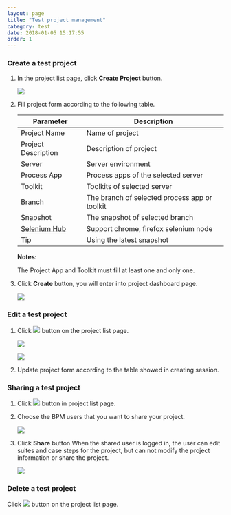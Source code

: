 ```yaml
---
layout: page
title: "Test project management"
category: test
date: 2018-01-05 15:17:55
order: 1
---
```

    
### Create a test project

  1. In the project list page, click **Create Project** button.
  
     ![][tutorial_createproject] 
  
  2. Fill project form according to the following table.
  
     Parameter             | Description       
     ----------------------|-------------------
     Project Name          |Name of project    
     Project Description   |Description of project
     Server                |Server environment
     Process App           |Process apps of the selected server
     Toolkit               |Toolkits of  selected server
     Branch                |The branch of selected process app or toolkit
     Snapshot              |The snapshot of selected branch
     [Selenium Hub][2]     |Support chrome, firefox selenium node 
     Tip                   |Using the latest snapshot 
     
     **Notes:**     
     
     The Project App and Toolkit must fill at least one and only one.
        
  3. Click **Create** button, you will enter into project dashboard page.

     ![][tutorial_project_info] 
  
### Edit a test project

  1. Click ![][test_project_edit_button] button on the project list page.
  
     ![][tutorial_project_list]
     
     ![][test_project_edit_form]
     
  2. Update project form according to the table showed in creating session.


### Sharing a test project

1. Click ![][test_sharing_project] button in project list page.

2. Choose the BPM users that you want to share your project.

     ![][test_sharing_project_form]
  
3. Click **Share** button.When the shared user is logged in, the user can edit suites and case steps for the project, but can not modify the project information or share the project.

     ![][test_sharing_project_list]  
     
### Delete a test project

  Click ![][test_project_delete_button] button on the project list page.
  
     

[test_sharing_project]: ../images/test/test_sharing_project.PNG
[test_sharing_project_list]: ../images/test/test_sharing_project_list.PNG
[test_sharing_project_form]: ../images/test/test_sharing_project_form.PNG
[test_project_edit_form]: ../images/test/test_project_edit_form.PNG
[test_project_edit_button]: ../images/test/test_project_edit_button.PNG
[test_project_delete_button]: ../images/test/test_project_delete_button.PNG
[tutorial_project_list]: ../images/tutorial/tutorial_project_list.PNG
[tutorial_createproject]: ../images/tutorial/tuorial_project_create.PNG 
[tutorial_project_info]: ../images/tutorial/tutorial_project_info.PNG
[1]: ../administration/administration-bpm-configuration.html
[2]: ../administration/administration-selenium-hub-configuration.html